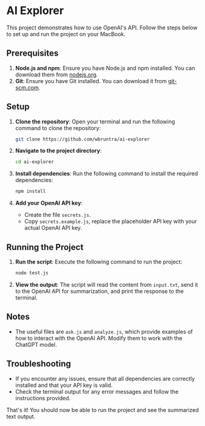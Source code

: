 # AI Explorer

This project demonstrates how to use OpenAI's API. Follow the steps below to set up and run the project on your MacBook.

## Prerequisites

1. **Node.js and npm**: Ensure you have Node.js and npm installed. You can download them from [nodejs.org](https://nodejs.org/).
2. **Git**: Ensure you have Git installed. You can download it from [git-scm.com](https://git-scm.com/).

## Setup

1. **Clone the repository**: Open your terminal and run the following command to clone the repository:

   ```sh
   git clone https://github.com/wbruntra/ai-explorer
   ```

2. **Navigate to the project directory**:

   ```sh
   cd ai-explorer
   ```

3. **Install dependencies**: Run the following command to install the required dependencies:

   ```sh
   npm install
   ```

4. **Add your OpenAI API key**:
   - Create the file `secrets.js`.
   - Copy `secrets.example.js`, replace the placeholder API key with your actual OpenAI API key.

## Running the Project

1. **Run the script**: Execute the following command to run the project:

   ```sh
   node test.js
   ```

2. **View the output**: The script will read the content from `input.txt`, send it to the OpenAI API for summarization, and print the response to the terminal.

## Notes

- The useful files are `ask.js` and `analyze.js`, which provide examples of how to interact with the OpenAI API. Modify them to work with the ChatGPT model.

## Troubleshooting

- If you encounter any issues, ensure that all dependencies are correctly installed and that your API key is valid.
- Check the terminal output for any error messages and follow the instructions provided.

That's it! You should now be able to run the project and see the summarized text output.
